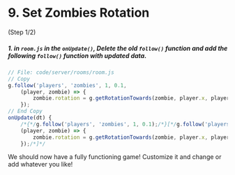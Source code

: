 # 9. Set Zombies Rotation
 (Step 1/2)

##### 1. in `room.js` in the `onUpdate()`, Delete the old `follow()` function and add the following `follow()` function with updated data.

``` javascript
// File: code/server/rooms/room.js
// Copy
g.follow('players', 'zombies', 1, 0.1,
	(player, zombie) => {
		zombie.rotation = g.getRotationTowards(zombie, player.x, player.y);
	});
// End Copy
onUpdate(dt) {
    /*{*/g.follow('players', 'zombies', 1, 0.1);/*}[*/g.follow('players', 'zombies', 1, 0.1,
	(player, zombie) => {
		zombie.rotation = g.getRotationTowards(zombie, player.x, player.y);
	});/*]*/
```

We should now have a fully functioning game! Customize it and change or add whatever you like!
